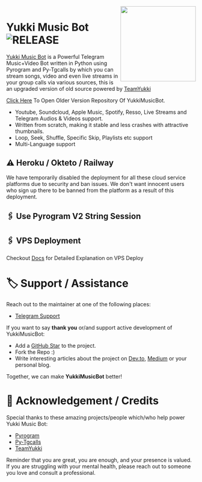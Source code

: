 <img src="https://telegra.ph/file/c0e014ff34f34d1056627.png" align="right" width="200" height="200"/>

# Yukki Music Bot <img src="https://img.shields.io/github/v/release/YukkiOwner/YukkiMusicBot?color=black&logo=github&logoColor=black&style=social" alt="RELEASE">

[Yukki Music Bot](https://github.com/YukkiOwner/YukkiMusicBot) is a Powerful Telegram Music+Video Bot written in Python using Pyrogram and Py-Tgcalls by which you can stream songs, video and even live streams in your group calls via various sources, this is an upgraded version of old source powered by [TeamYukki](https://github.com/TeamYukki)

[Click Here](https://github.com/TeamYukki/YukkiMusicBot) To Open Older Version Repository Of YukkiMusicBot.


* Youtube, Soundcloud, Apple Music, Spotify, Resso, Live Streams and Telegram Audios & Videos support.
* Written from scratch, making it stable and less crashes with attractive thumbnails.
* Loop, Seek, Shuffle, Specific Skip, Playlists etc support
* Multi-Language support



## ⚠️ Heroku / Okteto / Railway

We have temporarily disabled the deployment for  all these cloud service platforms due to security and ban issues. We don't want innocent users who sign up there to be banned from the platform as a result of this deployment.

## 🖇 Use Pyrogram V2 String Session

## 🖇 VPS Deployment

Checkout [Docs](https://notreallyshikhar.gitbook.io/yukkimusicbot/deployment/local-hosting-or-vps) for Detailed Explanation on VPS Deploy


# 🏷 Support / Assistance

Reach out to the maintainer at one of the following places:


- [Telegram Support](https://t.me/AdityaDiscus)

If you want to say **thank you** or/and support active development of YukkiMusicBot:

- Add a [GitHub Star](https://github.com/YukkiOwner/YukkiMusicBot) to the project.
- Fork the Repo :)
- Write interesting articles about the project on [Dev.to](https://dev.to/), [Medium](https://medium.com/) or your personal blog.

Together, we can make **YukkiMusicBot** better!
# 📑 Acknowledgement / Credits

Special thanks to these amazing projects/people which/who help power Yukki Music Bot:

- [Pyrogram](https://github.com/pyrogram/pyrogram)
- [Py-Tgcalls](https://github.com/pytgcalls/pytgcalls)
- [TeamYukki](https://github.com/TeamYukki)



Reminder that you are great, you are enough, and your presence is valued. If you are struggling with your mental health, please reach out to someone you love and consult a professional.
